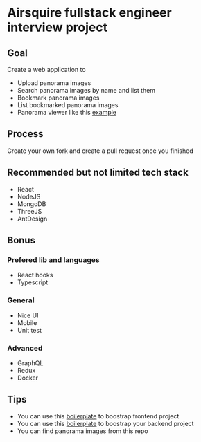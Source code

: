 # Airsquire fullstack engineer interview project

## Goal

Create a web application to 

  - Upload panorama images
  - Search panorama images by name and list them
  - Bookmark panorama images
  - List bookmarked panorama images
  - Panorama viewer like this [example](https://threejs.org/examples/webgl_panorama_equirectangular.html)

## Process 

Create your own fork and create a pull request once you finished 

## Recommended but not limited tech stack

- React
- NodeJS
- MongoDB
- ThreeJS
- AntDesign

## Bonus

### Prefered lib and languages
- React hooks
- Typescript

### General
- Nice UI
- Mobile
- Unit test

### Advanced
- GraphQL
- Redux
- Docker

## Tips

- You can use this [boilerplate](https://github.com/AirGo3D/frontend-boilerplate) to boostrap frontend project
- You can use this [boilerplate](https://github.com/AirGo3D/nodejs-boilerplate) to boostrap your backend project
- You can find panorama images from this repo
